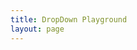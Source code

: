 ```yaml
---
title: DropDown Playground
layout: page
---
```


<!-- Setup -->
<script setup>
    import Playground from './index.vue';
</script>

<!-- Component -->
<ClientOnly>
    <Playground />
</ClientOnly>